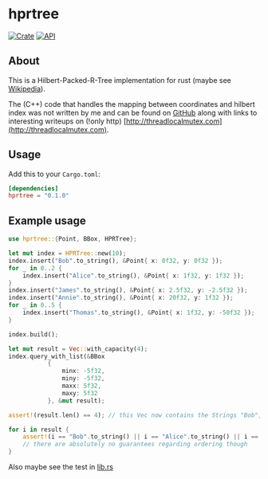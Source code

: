 # hprtree

[![Crate](https://img.shields.io/crates/v/hprtree.svg)](https://crates.io/crates/hprtree)
[![API](https://docs.rs/hprtree/badge.svg)](https://docs.rs/hprtree)

## About

This is a Hilbert-Packed-R-Tree implementation for rust (maybe see [Wikipedia](https://en.wikipedia.org/wiki/Hilbert_R-tree)).

The (C++) code that handles the mapping between coordinates and hilbert index was not written by me and can be found on [GitHub](https://github.com/rawrunprotected/hilbert_curves) along with links to interesting writeups on (!only http) [http://threadlocalmutex.com](http://threadlocalmutex.com).

## Usage

Add this to your `Cargo.toml`:

```toml
[dependencies]
hprtree = "0.1.0"
```

## Example usage

```rust
use hprtree::{Point, BBox, HPRTree};

let mut index = HPRTree::new(10);
index.insert("Bob".to_string(), &Point{ x: 0f32, y: 0f32 });
for _ in 0..2 {
    index.insert("Alice".to_string(), &Point{ x: 1f32, y: 1f32 });
}
index.insert("James".to_string(), &Point{ x: 2.5f32, y: -2.5f32 });
index.insert("Annie".to_string(), &Point{ x: 20f32, y: 1f32 });
for _ in 0..5 {
    index.insert("Thomas".to_string(), &Point{ x: 1f32, y: -50f32 });
}

index.build();

let mut result = Vec::with_capacity(4);
index.query_with_list(&BBox
           {
               minx: -5f32,
               miny: -5f32,
               maxx: 5f32,
               maxy: 5f32
           }, &mut result);

assert!(result.len() == 4); // this Vec now contains the Strings "Bob", "Alice"(x2) and "James"

for i in result {
    assert!(i == "Bob".to_string() || i == "Alice".to_string() || i == "James".to_string());
    // there are absolutely no guarantees regarding ordering though
}
```

Also maybe see the test in [lib.rs](./src/lib.rs)